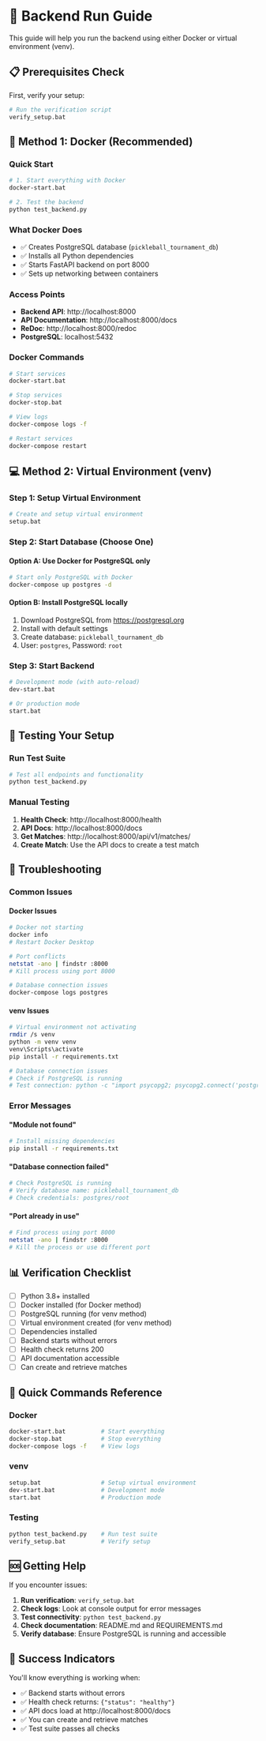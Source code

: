 # 🚀 Backend Run Guide

This guide will help you run the backend using either Docker or virtual environment (venv).

## 📋 Prerequisites Check

First, verify your setup:
```bash
# Run the verification script
verify_setup.bat
```

## 🐳 Method 1: Docker (Recommended)

### Quick Start
```bash
# 1. Start everything with Docker
docker-start.bat

# 2. Test the backend
python test_backend.py
```

### What Docker Does
- ✅ Creates PostgreSQL database (`pickleball_tournament_db`)
- ✅ Installs all Python dependencies
- ✅ Starts FastAPI backend on port 8000
- ✅ Sets up networking between containers

### Access Points
- **Backend API**: http://localhost:8000
- **API Documentation**: http://localhost:8000/docs
- **ReDoc**: http://localhost:8000/redoc
- **PostgreSQL**: localhost:5432

### Docker Commands
```bash
# Start services
docker-start.bat

# Stop services
docker-stop.bat

# View logs
docker-compose logs -f

# Restart services
docker-compose restart
```

## 💻 Method 2: Virtual Environment (venv)

### Step 1: Setup Virtual Environment
```bash
# Create and setup virtual environment
setup.bat
```

### Step 2: Start Database (Choose One)

#### Option A: Use Docker for PostgreSQL only
```bash
# Start only PostgreSQL with Docker
docker-compose up postgres -d
```

#### Option B: Install PostgreSQL locally
1. Download PostgreSQL from https://postgresql.org
2. Install with default settings
3. Create database: `pickleball_tournament_db`
4. User: `postgres`, Password: `root`

### Step 3: Start Backend
```bash
# Development mode (with auto-reload)
dev-start.bat

# Or production mode
start.bat
```

## 🧪 Testing Your Setup

### Run Test Suite
```bash
# Test all endpoints and functionality
python test_backend.py
```

### Manual Testing
1. **Health Check**: http://localhost:8000/health
2. **API Docs**: http://localhost:8000/docs
3. **Get Matches**: http://localhost:8000/api/v1/matches/
4. **Create Match**: Use the API docs to create a test match

## 🔧 Troubleshooting

### Common Issues

#### Docker Issues
```bash
# Docker not starting
docker info
# Restart Docker Desktop

# Port conflicts
netstat -ano | findstr :8000
# Kill process using port 8000

# Database connection issues
docker-compose logs postgres
```

#### venv Issues
```bash
# Virtual environment not activating
rmdir /s venv
python -m venv venv
venv\Scripts\activate
pip install -r requirements.txt

# Database connection issues
# Check if PostgreSQL is running
# Test connection: python -c "import psycopg2; psycopg2.connect('postgresql://postgres:root@localhost:5432/pickleball_tournament_db')"
```

### Error Messages

#### "Module not found"
```bash
# Install missing dependencies
pip install -r requirements.txt
```

#### "Database connection failed"
```bash
# Check PostgreSQL is running
# Verify database name: pickleball_tournament_db
# Check credentials: postgres/root
```

#### "Port already in use"
```bash
# Find process using port 8000
netstat -ano | findstr :8000
# Kill the process or use different port
```

## 📊 Verification Checklist

- [ ] Python 3.8+ installed
- [ ] Docker installed (for Docker method)
- [ ] PostgreSQL running (for venv method)
- [ ] Virtual environment created (for venv method)
- [ ] Dependencies installed
- [ ] Backend starts without errors
- [ ] Health check returns 200
- [ ] API documentation accessible
- [ ] Can create and retrieve matches

## 🎯 Quick Commands Reference

### Docker
```bash
docker-start.bat          # Start everything
docker-stop.bat           # Stop everything
docker-compose logs -f    # View logs
```

### venv
```bash
setup.bat                 # Setup virtual environment
dev-start.bat             # Development mode
start.bat                 # Production mode
```

### Testing
```bash
python test_backend.py    # Run test suite
verify_setup.bat          # Verify setup
```

## 🆘 Getting Help

If you encounter issues:

1. **Run verification**: `verify_setup.bat`
2. **Check logs**: Look at console output for error messages
3. **Test connectivity**: `python test_backend.py`
4. **Check documentation**: README.md and REQUIREMENTS.md
5. **Verify database**: Ensure PostgreSQL is running and accessible

## 🎉 Success Indicators

You'll know everything is working when:
- ✅ Backend starts without errors
- ✅ Health check returns: `{"status": "healthy"}`
- ✅ API docs load at http://localhost:8000/docs
- ✅ You can create and retrieve matches
- ✅ Test suite passes all checks
